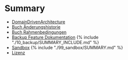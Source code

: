 # Summary

* [DomainDrivenArchitecture](README.md)
* [Buch Änderungshistorie](change_history.md)
* [Buch Rahmenbedingungen](01_scope/README.md)
* [Backup Feature Dokumentation](10_backup/README.md)
{% include "./10_backup/SUMMARY_INCLUDE.md" %}
* [Sandbox](99_sandbox/README.md)
{% include "./99_sandbox/SUMMARY.md" %}
* [Lizenz](LICENSE.md)
    

